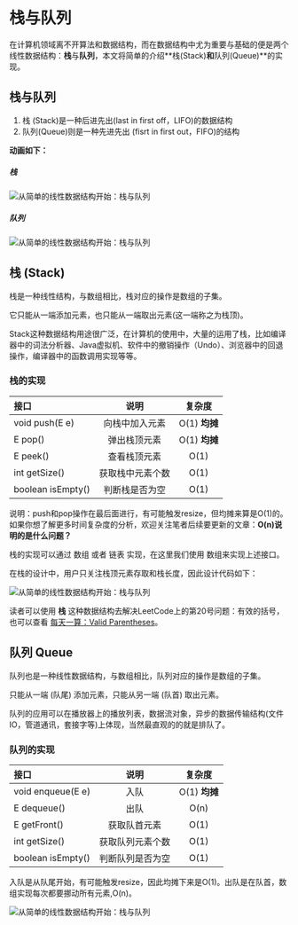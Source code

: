 # 栈与队列



在计算机领域离不开算法和数据结构，而在数据结构中尤为重要与基础的便是两个线性数据结构：**栈**与**队列**，本文将简单的介绍**栈(Stack)**和**队列(Queue)**的实现。

## 栈与队列

1. 栈 (Stack)是一种后进先出(last in first off，LIFO)的数据结构
2. 队列(Queue)则是一种先进先出 (fisrt in first out，FIFO)的结构

**动画如下：**

##### 栈

![从简单的线性数据结构开始：栈与队列](http://www.cxyxiaowu.com/wp-content/uploads/2019/10/1571058305-f14712f04c01742.gif)

##### 队列

![从简单的线性数据结构开始：栈与队列](http://www.cxyxiaowu.com/wp-content/uploads/2019/10/1571058306-df3b12f60dd48ed.gif)

## 栈 (Stack)

栈是一种线性结构，与数组相比，栈对应的操作是数组的子集。

它只能从一端添加元素，也只能从一端取出元素(这一端称之为栈顶)。

Stack这种数据结构用途很广泛，在计算机的使用中，大量的运用了栈，比如编译器中的词法分析器、Java虚拟机、软件中的撤销操作（Undo）、浏览器中的回退操作，编译器中的函数调用实现等等。

### 栈的实现

| 接口              |       说明       |    复杂度     |
| :---------------- | :--------------: | :-----------: |
| void push(E e)    |  向栈中加入元素  | O(1) **均摊** |
| E pop()           |   弹出栈顶元素   | O(1) **均摊** |
| E peek()          |   查看栈顶元素   |     O(1)      |
| int getSize()     | 获取栈中元素个数 |     O(1)      |
| boolean isEmpty() |  判断栈是否为空  |     O(1)      |

说明：push和pop操作在最后面进行，有可能触发resize，但均摊来算是O(1)的。
如果你想了解更多时间复杂度的分析，欢迎关注笔者后续要更新的文章：**O(n)说明的是什么问题？**

栈的实现可以通过 数组 或者 链表 实现，在这里我们使用 数组来实现上述接口。

在栈的设计中，用户只关注栈顶元素存取和栈长度，因此设计代码如下：

![从简单的线性数据结构开始：栈与队列](http://www.cxyxiaowu.com/wp-content/uploads/2019/10/1571058306-8362dd8d62a4c75.jpg)

读者可以使用 **栈** 这种数据结构去解决LeetCode上的第20号问题：有效的括号，也可以查看 [每天一算：Valid Parentheses](http://mp.weixin.qq.com/s?__biz=MzUyNjQxNjYyMg==&mid=2247483824&idx=1&sn=ab9362e125dc5e2b3ef1611cad9448c2&chksm=fa0e6e31cd79e727c6e1e0e3c467e193edb6ae841a41e5dc8eef39d0bf3141cc53f63b019cba&scene=21#wechat_redirect)。

## 队列 Queue

队列也是一种线性数据结构，与数组相比，队列对应的操作是数组的子集。

只能从一端 (队尾) 添加元素，只能从另一端 (队首) 取出元素。

队列的应用可以在播放器上的播放列表，数据流对象，异步的数据传输结构(文件IO，管道通讯，套接字等)上体现，当然最直观的的就是排队了。

### 队列的实现

| 接口              |       说明       |    复杂度     |
| :---------------- | :--------------: | :-----------: |
| void enqueue(E e) |       入队       | O(1) **均摊** |
| E dequeue()       |       出队       |     O(n)      |
| E getFront()      |   获取队首元素   |     O(1)      |
| int getSize()     | 获取队列元素个数 |     O(1)      |
| boolean isEmpty() | 判断队列是否为空 |     O(1)      |

入队是从队尾开始，有可能触发resize，因此均摊下来是O(1)。出队是在队首，数组实现每次都要挪动所有元素,O(n)。

![从简单的线性数据结构开始：栈与队列](http://www.cxyxiaowu.com/wp-content/uploads/2019/10/1571058307-3b51fff3cf1fb24.jpg)